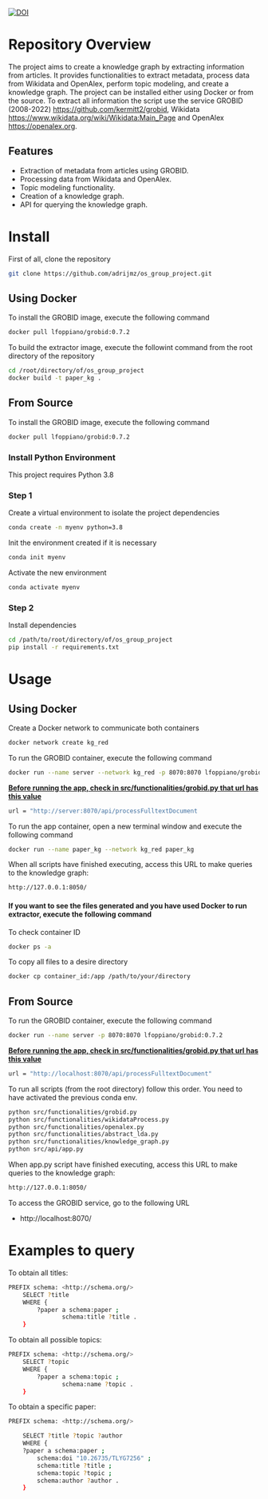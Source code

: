 [![DOI](https://zenodo.org/badge/783363515.svg)](https://zenodo.org/doi/10.5281/zenodo.11200165)


# Repository Overview

The project aims to create a knowledge graph by extracting information from articles. It provides functionalities to extract metadata, process data from Wikidata and OpenAlex, perform topic modeling, and create a knowledge graph. The project can be installed either using Docker or from the source. To extract all information the script use the service GROBID (2008-2022) <https://github.com/kermitt2/grobid>, Wikidata <https://www.wikidata.org/wiki/Wikidata:Main_Page> and OpenAlex <https://openalex.org>.

## Features

- Extraction of metadata from articles using GROBID.
- Processing data from Wikidata and OpenAlex.
- Topic modeling functionality.
- Creation of a knowledge graph.
- API for querying the knowledge graph.

# Install
First of all, clone the repository
```bash
git clone https://github.com/adrijmz/os_group_project.git
```

## Using Docker
To install the GROBID image, execute the following command
```bash
docker pull lfoppiano/grobid:0.7.2
```

To build the extractor image, execute the followint command from the root directory of the repository
```bash
cd /root/directory/of/os_group_project
docker build -t paper_kg .
```

## From Source
To install the GROBID image, execute the following command
```bash
docker pull lfoppiano/grobid:0.7.2
```

### Install Python Environment
This project requires Python 3.8

### Step 1
Create a virtual environment to isolate the project dependencies
```bash
conda create -n myenv python=3.8
```
Init the environment created if it is necessary
```bash
conda init myenv
```
Activate the new environment
```bash
conda activate myenv
```

### Step 2
Install dependencies
```bash
cd /path/to/root/directory/of/os_group_project
pip install -r requirements.txt
```

# Usage
## Using Docker
Create a Docker network to communicate both containers
```bash
docker network create kg_red
```

To run the GROBID container, execute the following command
```bash
docker run --name server --network kg_red -p 8070:8070 lfoppiano/grobid:0.7.2
```
**<span style="text-decoration: underline;">Before running the app, check in src/functionalities/grobid.py that url has this value</span>**

```bash
url = "http://server:8070/api/processFulltextDocument
```

To run the app container, open a new terminal window and execute the following command
```bash
docker run --name paper_kg --network kg_red paper_kg
```

When all scripts have finished executing, access this URL to make queries to the knowledge graph:
```bash
http://127.0.0.1:8050/
```

#### If you want to see the files generated and you have used Docker to run extractor, execute the following command

To check container ID
```bash
docker ps -a
```

To copy all files to a desire directory
```bash
docker cp container_id:/app /path/to/your/directory
```

## From Source

To run the GROBID container, execute the following command
```bash
docker run --name server -p 8070:8070 lfoppiano/grobid:0.7.2
```
**<span style="text-decoration: underline;">Before running the app, check in src/functionalities/grobid.py that url has this value</span>**
```bash
url = "http://localhost:8070/api/processFulltextDocument"
```

To run all scripts (from the root directory) follow this order. You need to have activated the previous conda env.
```bash
python src/functionalities/grobid.py
python src/functionalities/wikidataProcess.py
python src/functionalities/openalex.py
python src/functionalities/abstract_lda.py
python src/functionalities/knowledge_graph.py
python src/api/app.py
```

When app.py script have finished executing, access this URL to make queries to the knowledge graph:
```bash
http://127.0.0.1:8050/
```

To access the GROBID service, go to the following URL
- http://localhost:8070/

# Examples to query

To obtain all titles:
```bash
PREFIX schema: <http://schema.org/>
    SELECT ?title
    WHERE {
        ?paper a schema:paper ;
               schema:title ?title .
    }
```

To obtain all possible topics:
```bash
PREFIX schema: <http://schema.org/>
    SELECT ?topic
    WHERE {
        ?paper a schema:topic ;
               schema:name ?topic .
    }
```

To obtain a specific paper:
```bash
PREFIX schema: <http://schema.org/>

    SELECT ?title ?topic ?author
    WHERE {
    ?paper a schema:paper ;
        schema:doi "10.26735/TLYG7256" ;
        schema:title ?title ;
        schema:topic ?topic ;
        schema:author ?author .
    }
```